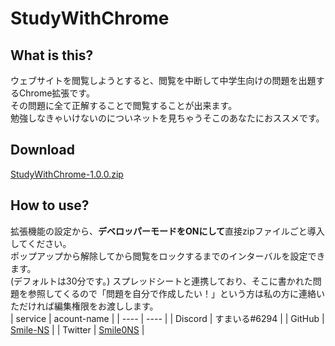 # StudyWithChrome  
## What is this?  
ウェブサイトを閲覧しようとすると、閲覧を中断して中学生向けの問題を出題するChrome拡張です。  
その問題に全て正解することで閲覧することが出来ます。  
勉強しなきゃいけないのについネットを見ちゃうそこのあなたにおススメです。  
## Download  
[StudyWithChrome-1.0.0.zip](https://github.com/Smile-NS/StudyWithChrome/raw/master/StudyWithChrome-1.0.0.zip)  
## How to use?  
拡張機能の設定から、**デベロッパーモードをONにして**直接zipファイルごと導入してください。  
ポップアップから解除してから閲覧をロックするまでのインターバルを設定できます。  
(デフォルトは30分です。)
スプレッドシートと連携しており、そこに書かれた問題を参照してくるので「問題を自分で作成したい！」という方は私の方に連絡いただければ編集権限をお渡しします。  
 | service | acount-name | 
 | ---- | ---- |
 | Discord | すまいる#6294 |
 | GitHub | [Smile-NS](https://github.com/Smile-NS) |
 | Twitter | [Smile0NS](https://twitter.com/Smile0NS) |
